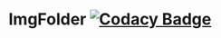 # ImgFolder [![Codacy Badge](https://api.codacy.com/project/badge/Grade/c875fa21969246d5b9706690a25f4bbf)](https://www.codacy.com/app/github-ariel/ImgFolder?utm_source=github.com&amp;utm_medium=referral&amp;utm_content=admiralsmaster/ImgFolder&amp;utm_campaign=Badge_Grade)
